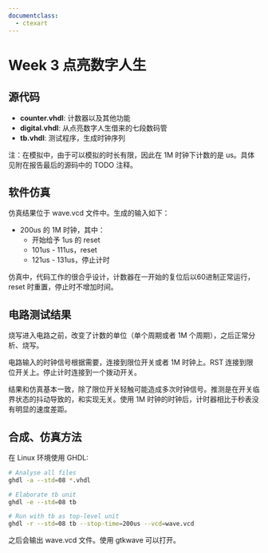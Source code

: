 ```yaml
---
documentclass:
  - ctexart
---
```


# Week 3 点亮数字人生

## 源代码
- **counter.vhdl**: 计数器以及其他功能
- **digital.vhdl**: 从点亮数字人生借来的七段数码管
- **tb.vhdl**: 测试程序，生成时钟序列

注：在模拟中，由于可以模拟的时长有限，因此在 1M 时钟下计数的是 us。具体见附在报告最后的源码中的 TODO 注释。

## 软件仿真

仿真结果位于 wave.vcd 文件中。生成的输入如下：
- 200us 的 1M 时钟，其中：
  - 开始给予 1us 的 reset
  - 101us - 111us，reset
  - 121us - 131us，停止计时

仿真中，代码工作的很合乎设计，计数器在一开始的复位后以60进制正常运行，reset 时重置，停止时不增加时间。

## 电路测试结果

烧写进入电路之前，改变了计数的单位（单个周期或者 1M 个周期），之后正常分析、烧写。

电路输入的时钟信号根据需要，连接到限位开关或者 1M 时钟上。RST 连接到限位开关上。停止计时连接到一个拨动开关。

结果和仿真基本一致，除了限位开关轻触可能造成多次时钟信号。推测是在开关临界状态的抖动导致的，和实现无关。使用 1M 时钟的时钟后，计时器相比于秒表没有明显的速度差距。

## 合成、仿真方法

在 Linux 环境使用 GHDL:
```bash
# Analyse all files
ghdl -a --std=08 *.vhdl

# Elaborate tb unit
ghdl -e --std=08 tb

# Run with tb as top-level unit
ghdl -r --std=08 tb --stop-time=200us --vcd=wave.vcd
```

之后会输出 wave.vcd 文件。使用 gtkwave 可以打开。
